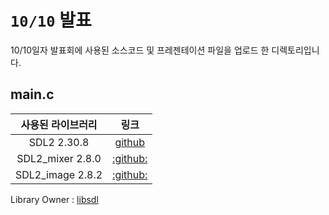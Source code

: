 # `10/10` 발표
10/10일자 발표회에 사용된 소스코드 및 프레젠테이션 파일을 업로드 한 디렉토리입니다.

## main.c
|사용된 라이브러리|링크|
|:---:|:---:|
|SDL2 2.30.8|[github](https://github.com/libsdl-org/SDL/releases/tag/release-2.30.8)|
|SDL2_mixer 2.8.0|[:github:](https://github.com/libsdl-org/SDL_mixer/releases/tag/release-2.8.0)|
|SDL2_image 2.8.2|[:github:](https://github.com/libsdl-org/SDL_image/releases/tag/release-2.8.2)|

Library Owner : [libsdl](https://github.com/libsdl-org)




